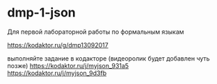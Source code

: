 # dmp-1-json
Для первой лабораторной работы по формальным языкам 

https://kodaktor.ru/g/dmp13092017

выполняйте задание в кодакторе (видеоролик будет добавлен чуть позже)
https://kodaktor.ru/j/myjson_931a5
https://kodaktor.ru/j/myjson_9d3fb
